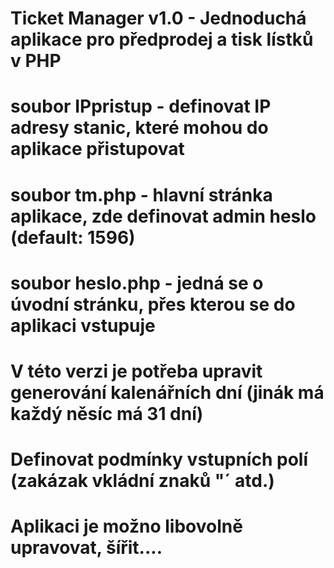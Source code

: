 # Ticket Manager v1.0 - Jednoduchá aplikace pro předprodej a tisk lístků v PHP

# soubor IPpristup - definovat IP adresy stanic, které mohou do aplikace přistupovat
# soubor tm.php - hlavní stránka aplikace, zde definovat admin heslo (default: 1596)
# soubor heslo.php - jedná se o úvodní stránku, přes kterou se do aplikaci vstupuje

# V této verzi je potřeba upravit generování kalenářních dní (jinák má každý něsíc má 31 dní)
# Definovat podmínky vstupních polí (zakázak vkládní znaků "´ atd.)

# Aplikaci je možno libovolně upravovat, šířit....







